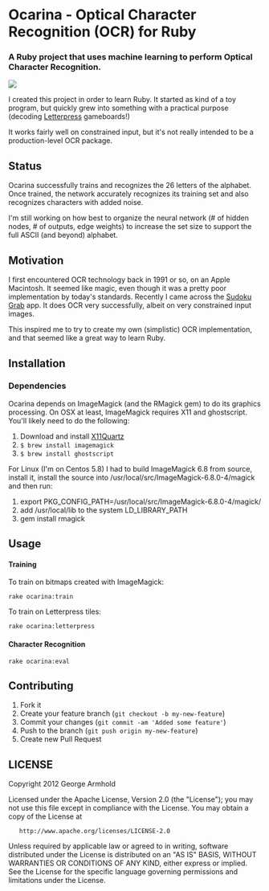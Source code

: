 # Ocarina - Optical Character Recognition (OCR) for Ruby

### A Ruby project that uses machine learning to perform Optical Character Recognition.

![](https://raw.github.com/armhold/ocarina/master/ocarina.png)

I created this project in order to learn Ruby. It started as kind of a toy program, but
quickly grew into something with a practical purpose (decoding [Letterpress](http://wordhelper.net)
gameboards!)

It works fairly well on constrained input, but it's not really intended to be a
production-level OCR package.

## Status

Ocarina successfully trains and recognizes the 26 letters of the alphabet. Once trained, the network
accurately recognizes its training set and also recognizes characters with added noise.

I'm still working on how best to organize the neural network (# of hidden nodes, # of outputs,
edge weights) to increase the set size to support the full ASCII (and beyond) alphabet.


## Motivation

I first encountered OCR technology back in 1991 or so, on an Apple Macintosh. It seemed like
magic, even though it was a pretty poor implementation by today's standards. Recently I came across the
[Sudoku Grab](http://itunes.apple.com/app/sudoku-grab/id305614901?mt=8) app. It does OCR very successfully,
albeit on very constrained input images.

This inspired me to try to create my own (simplistic) OCR implementation, and that seemed like a
great way to learn Ruby.


## Installation


### Dependencies

Ocarina depends on ImageMagick (and the RMagick gem) to do its graphics processing.
On OSX at least, ImageMagick requires X11 and ghostscript. You'll likely need to do the following:


1. Download and install [X11Quartz](http://xquartz.macosforge.org/landing)
1. `$ brew install imagemagick`
1. `$ brew install ghostscript`

For Linux (I'm on Centos 5.8) I had to build ImageMagick 6.8 from source, install it,
install the source into /usr/local/src/ImageMagick-6.8.0-4/magick and then run:

1. export PKG_CONFIG_PATH=/usr/local/src/ImageMagick-6.8.0-4/magick/
1. add /usr/local/lib to the system LD_LIBRARY_PATH
1. gem install rmagick




## Usage

#### Training

To train on bitmaps created with ImageMagick:

`rake ocarina:train`

To train on Letterpress tiles:

`rake ocarina:letterpress`

#### Character Recognition

`rake ocarina:eval`

## Contributing

1. Fork it
2. Create your feature branch (`git checkout -b my-new-feature`)
3. Commit your changes (`git commit -am 'Added some feature'`)
4. Push to the branch (`git push origin my-new-feature`)
5. Create new Pull Request


## LICENSE

   Copyright 2012 George Armhold

   Licensed under the Apache License, Version 2.0 (the "License");
   you may not use this file except in compliance with the License.
   You may obtain a copy of the License at

       http://www.apache.org/licenses/LICENSE-2.0

   Unless required by applicable law or agreed to in writing, software
   distributed under the License is distributed on an "AS IS" BASIS,
   WITHOUT WARRANTIES OR CONDITIONS OF ANY KIND, either express or implied.
   See the License for the specific language governing permissions and
   limitations under the License.

